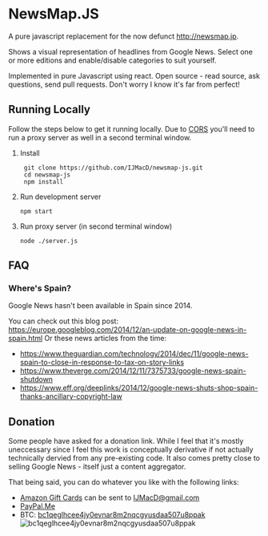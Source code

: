 NewsMap.JS
=========

A pure javascript replacement for the now defunct http://newsmap.jp.

Shows a visual representation of headlines from Google News. Select one or more editions and enable/disable categories to suit yourself.

Implemented in pure Javascript using react. Open source - read source, ask questions, send pull requests. Don't worry I know it's far from perfect!

Running Locally
---------------

Follow the steps below to get it running locally. Due to [CORS](https://developer.mozilla.org/en-US/docs/Web/HTTP/CORS) you'll need to run a proxy server as well in a second terminal window.

1. Install

        git clone https://github.com/IJMacD/newsmap-js.git
        cd newsmap-js
        npm install
        
2. Run development server
   
       npm start
       
3. Run proxy server (in second terminal window)

       node ./server.js

FAQ
---

### Where's Spain?

Google News hasn't been available in Spain since 2014.

You can check out this blog post: https://europe.googleblog.com/2014/12/an-update-on-google-news-in-spain.html
Or these news articles from the time:

* https://www.theguardian.com/technology/2014/dec/11/google-news-spain-to-close-in-response-to-tax-on-story-links
* https://www.theverge.com/2014/12/11/7375733/google-news-spain-shutdown
* https://www.eff.org/deeplinks/2014/12/google-news-shuts-shop-spain-thanks-ancillary-copyright-law

Donation
--------
Some people have asked for a donation link. While I feel that it's mostly uneccessary since I feel this work is conceptually derivative if not actually technically dervied from any pre-existing code. It also comes pretty close to selling Google News - itself just a content aggregator.

That being said, you can do whatever you like with the following links:

* [Amazon Gift Cards](https://www.amazon.co.uk/Amazon-Amazon-co-uk-eGift-Voucher/dp/B006AUF6X0/) can be sent to IJMacD@gmail.com
* [PayPal.Me](https://www.paypal.me/ijmacd)
* BTC: [bc1qeglhcee4jy0evnar8m2nqcgyusdaa507u8ppak](https://www.blockchain.com/btc/payment_request?address=bc1qeglhcee4jy0evnar8m2nqcgyusdaa507u8ppak&amount=0.001)  
  ![bc1qeglhcee4jy0evnar8m2nqcgyusdaa507u8ppak](https://user-images.githubusercontent.com/1497651/93284409-3ff88d00-f805-11ea-9be6-3b6ca0e5db6e.png)
